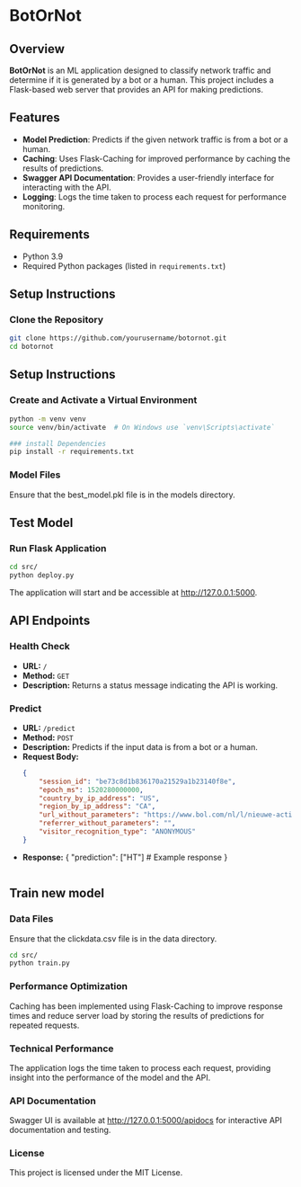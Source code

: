 # BotOrNot

## Overview
**BotOrNot** is an ML application designed to classify network traffic and determine if it is generated by a bot or a human. This project includes a Flask-based web server that provides an API for making predictions.

## Features
- **Model Prediction**: Predicts if the given network traffic is from a bot or a human.
- **Caching**: Uses Flask-Caching for improved performance by caching the results of predictions.
- **Swagger API Documentation**: Provides a user-friendly interface for interacting with the API.
- **Logging**: Logs the time taken to process each request for performance monitoring.

## Requirements
- Python 3.9
- Required Python packages (listed in `requirements.txt`)

## Setup Instructions

### Clone the Repository
```bash
git clone https://github.com/yourusername/botornot.git
cd botornot
```
## Setup Instructions

### Create and Activate a Virtual Environment
```bash
python -m venv venv
source venv/bin/activate  # On Windows use `venv\Scripts\activate`

### install Dependencies
pip install -r requirements.txt
```
### Model Files
Ensure that the best_model.pkl file is in the models directory.

## Test Model

### Run Flask Application
``` bash
cd src/
python deploy.py
```
The application will start and be accessible at http://127.0.0.1:5000.

## API Endpoints

### Health Check
- **URL:** `/`
- **Method:** `GET`
- **Description:** Returns a status message indicating the API is working.

### Predict
- **URL:** `/predict`
- **Method:** `POST`
- **Description:** Predicts if the input data is from a bot or a human.
- **Request Body:**
  ```json
  {
      "session_id": "be73c8d1b836170a21529a1b23140f8e",
      "epoch_ms": 1520280000000,
      "country_by_ip_address": "US",
      "region_by_ip_address": "CA",
      "url_without_parameters": "https://www.bol.com/nl/l/nieuwe-actie-avontuur-over-prive-detective/N/33590+26931+7289/",
      "referrer_without_parameters": "",
      "visitor_recognition_type": "ANONYMOUS"
  }

- **Response:**
{
    "prediction": ["HT"]  # Example response
}
```
```
## Train new model

### Data Files
Ensure that the clickdata.csv file is in the data directory.
``` bash
cd src/
python train.py
```

### Performance Optimization
Caching has been implemented using Flask-Caching to improve response times and reduce server load by storing the results of predictions for repeated requests.

### Technical Performance
The application logs the time taken to process each request, providing insight into the performance of the model and the API.

### API Documentation
Swagger UI is available at http://127.0.0.1:5000/apidocs for interactive API documentation and testing.

### License
This project is licensed under the MIT License.

